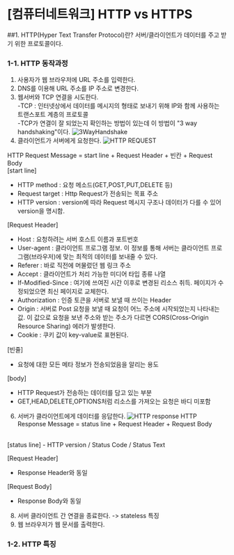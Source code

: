 # [컴퓨터네트워크] HTTP vs HTTPS

##1. HTTP(Hyper Text Transfer Protocol)란?
서버/클라이언트가 데이터를 주고 받기 위한 프로토콜이다.

### 1-1. HTTP 동작과정
1. 사용자가 웹 브라우저에 URL 주소를 입력한다.
2. DNS를 이용해 URL 주소를 IP 주소로 변경한다.
3. 웹서버와 TCP 연결을 시도한다.
   <br>
   -TCP : 인터넷상에서 데이터를 메시지의 형태로 보내기 위해 IP와 함께 사용하는 트랜스포트 계층의 프로토콜
   <br>
   -TCP가 연결이 잘 되었는지 확인하는 방법이 있는데 이 방법이 "3 way handshaking"이다.
![3WayHandshake](https://github.com/user-attachments/assets/e1f9c36b-502c-4c58-8e48-d5ad1c021bca)
4. 클라이언트가 서버에게 요청한다.
![HTTP REQUEST](https://github.com/user-attachments/assets/67fc4d1d-5c83-41ef-a276-a055a2716aea)

HTTP Request Message = start line + Request Header + 빈칸 + Request Body
<br>
[start line]
- HTTP method : 요청 메소드(GET,POST,PUT,DELETE 등)
  <br>
- Request target : Http Request가 전송되는 목표 주소
  <br>
- HTTP version : version에 따라 Request 메시지 구조나 데이터가 다를 수 있어 version을 명시함.
  
[Request Header]
<br>
- Host : 요청하려는 서버 호스트 이름과 포트번호
- User-agent : 클라이언트 프로그램 정보. 이 정보를 통해 서버는 클라이언트 프로그램(브라우저)에 맞는 최적의 데이터를 보내줄 수 있다.
- Referer : 바로 직전에 머물렀던 웹 링크 주소
- Accept : 클라이언트가 처리 가능한 미디어 타입 종류 나열
- If-Modified-Since : 여기에 쓰여진 시간 이후로 변경된 리소스 취득. 페이지가 수정되었으면 최신 페이지로 교체한다.
- Authorization : 인증 토큰을 서버로 보낼 때 쓰이는 Header
- Origin : 서버로 Post 요청을 보낼 때 요청이 어느 주소에 시작되었는지 나타내는 값. 이 값으로 요청을 보낸 주소와 받는 주소가 다르면 CORS(Cross-Origin Resource Sharing) 에러가 발생한다.
- Cookie : 쿠키 값이 key-value로 표현된다.

[빈줄]
- 요청에 대한 모든 메타 정보가 전송되었음을 알리는 용도

[body]
- HTTP Request가 전송하는 데이터를 담고 있는 부분
- GET,HEAD,DELETE,OPTIONS처럼 리소스를 가져오는 요청은 바디 미포함

6. 서버가 클라이언트에게 데이터를 응답한다.
![HTTP response](https://github.com/user-attachments/assets/37825aca-255d-462c-9029-34f86b940be1)
HTTP Response Message = status line + Request Header + Request Body
<br>
[status line]
- HTTP version / Status Code / Status Text

[Request Header]
- Response Header와 동일

[Request Body] 
- Response Body와 동일

8. 서버 클라이언트 간 연결을 종료한다. -> stateless 특징
9. 웹 브라우저가 웹 문서를 출력한다.

### 1-2. HTTP 특징
